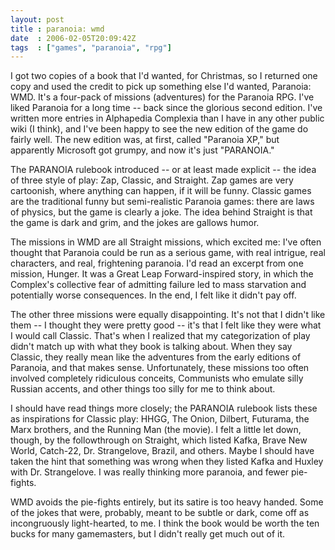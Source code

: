 ```yaml
---
layout: post
title : paranoia: wmd
date  : 2006-02-05T20:09:42Z
tags  : ["games", "paranoia", "rpg"]
---
```

I got two copies of a book that I'd wanted, for Christmas, so I returned one copy and used the credit to pick up something else I'd wanted, Paranoia: WMD. It's a four-pack of missions (adventures) for the Paranoia RPG.  I've liked Paranoia for a long time -- back since the glorious second edition.  I've written more entries in Alphapedia Complexia than I have in any other public wiki (I think), and I've been happy to see the new edition of the game do fairly well.  The new edition was, at first, called "Paranoia XP," but apparently Microsoft got grumpy, and now it's just "PARANOIA."

The PARANOIA rulebook introduced -- or at least made explicit -- the idea of three style of play: Zap, Classic, and Straight.  Zap games are very cartoonish, where anything can happen, if it will be funny. Classic games are the traditional funny but semi-realistic Paranoia games: there are laws of physics, but the game is clearly a joke.  The idea behind Straight is that the game is dark and grim, and the jokes are gallows humor.

The missions in WMD are all Straight missions, which excited me: I've often thought that Paranoia could be run as a serious game, with real intrigue, real characters, and real, frightening paranoia.  I'd read an excerpt from one mission, Hunger.  It was a Great Leap Forward-inspired story, in which the Complex's collective fear of admitting failure led to mass starvation and potentially worse consequences.  In the end, I felt like it didn't pay off.

The other three missions were equally disappointing.  It's not that I didn't like them -- I thought they were pretty good -- it's that I felt like they were what I would call Classic.  That's when I realized that my categorization of play didn't match up with what they book is talking about.  When they say Classic, they really mean like the adventures from the early editions of Paranoia, and that makes sense.  Unfortunately, these missions too often involved completely ridiculous conceits, Communists who emulate silly Russian accents, and other things too silly for me to think about.

I should have read things more closely; the PARANOIA rulebook lists these as inspirations for Classic play: HHGG, The Onion, Dilbert, Futurama, the Marx brothers, and the Running Man (the movie).  I felt a little let down, though, by the followthrough on Straight, which listed Kafka, Brave New World, Catch-22, Dr. Strangelove, Brazil, and others.  Maybe I should have taken the hint that something was wrong when they listed Kafka and Huxley with Dr. Strangelove.  I was really thinking more paranoia, and fewer pie-fights.

WMD avoids the pie-fights entirely, but its satire is too heavy handed.  Some of the jokes that were, probably, meant to be subtle or dark, come off as incongruously light-hearted, to me.  I think the book would be worth the ten bucks for many gamemasters, but I didn't really get much out of it. 

